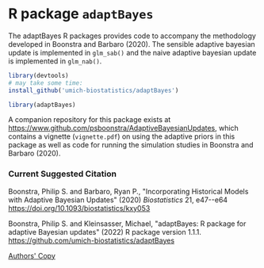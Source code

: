 # R package `adaptBayes`

The adaptBayes R packages provides code to accompany the methodology developed in Boonstra and Barbaro (2020). The sensible adaptive bayesian update is implemented in `glm_sab()` and the naive adaptive bayesian update is implemented in `glm_nab()`. 

```r
library(devtools)
# may take some time:
install_github('umich-biostatistics/adaptBayes') 

library(adaptBayes)
```

A companion repository for this package exists at 
https://www.github.com/psboonstra/AdaptiveBayesianUpdates, 
which contains a vignette (`vignette.pdf`) on using the adaptive priors in this 
package as well as code for running the simulation studies in Boonstra and 
Barbaro (2020). 

### Current Suggested Citation

Boonstra, Philip S. and Barbaro, Ryan P., "Incorporating Historical Models
with Adaptive Bayesian Updates" (2020) *Biostatistics* 21, e47--e64
https://doi.org/10.1093/biostatistics/kxy053

Boonstra, Philip S. and Kleinsasser, Michael, "adaptBayes: R package for adaptive Bayesian updates" (2022) R package version 1.1.1.
https://github.com/umich-biostatistics/adaptBayes

<a href="https://biostats.bepress.com/umichbiostat/paper124">Authors' Copy </a>
